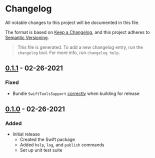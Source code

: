 # Changelog
All notable changes to this project will be documented in this file.

The format is based on [Keep a Changelog](https://keepachangelog.com/en/1.0.0/),
and this project adheres to [Semantic Versioning](https://semver.org/spec/v2.0.0.html).

> This file is generated. To add a new changelog entry, run the `changelog` tool. For more info, run `changelog help`.

<!--Latest Release-->
## [0.1.1] - 02-26-2021

### Fixed
- Bundle `SwiftToolsSupport` [correctly](https://developer.apple.com/forums/thread/655937) when building for release

## [0.1.0] - 02-26-2021

### Added
- Initial release
    - Created the Swift package
    - Added `help`, `log`, and `publish` commands
    - Set up unit test suite

[0.1.1]: https://github.com/pg8wood/changelog-generator/compare/0.1.0...0.1.1
[0.1.0]: https://github.com/pg8wood/changelog-generator/releases/tag/0.1.0
